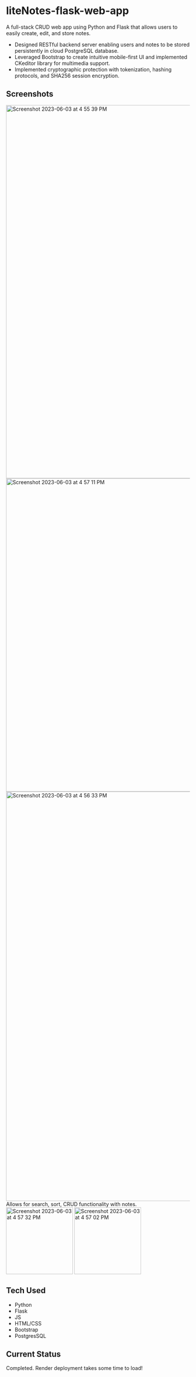 # liteNotes-flask-web-app

A full-stack CRUD web app using Python and Flask that allows users to easily create, edit, and store notes.
- Designed RESTful backend server enabling users and notes to be stored persistently in cloud PostgreSQL database.
- Leveraged Bootstrap to create intuitive mobile-first UI and implemented CKeditor library for multimedia support.
- Implemented cryptographic protection with tokenization, hashing protocols, and SHA256 session encryption.

## Screenshots
<img width="1020" alt="Screenshot 2023-06-03 at 4 55 39 PM" src="https://github.com/yamakov03/liteNotes-flask-web-app/assets/56325249/ab419c41-d018-4650-978c-81ed71d9f500">

<img width="856" alt="Screenshot 2023-06-03 at 4 57 11 PM" src="https://github.com/yamakov03/liteNotes-flask-web-app/assets/56325249/4bf51727-fadf-4417-afd4-081dcb6be299">

<img width="1119" alt="Screenshot 2023-06-03 at 4 56 33 PM" src="https://github.com/yamakov03/liteNotes-flask-web-app/assets/56325249/64d0870a-bdda-487b-a6c7-9343f50504a0">

<br>
Allows for search, sort, CRUD functionality with notes.
<div class="flex">
  <img width="183" alt="Screenshot 2023-06-03 at 4 57 32 PM" src="https://github.com/yamakov03/liteNotes-flask-web-app/assets/56325249/dd7b4bf4-3ab7-4c3e-973f-6478f9b9ef3e">
<img width="183" alt="Screenshot 2023-06-03 at 4 57 02 PM" src="https://github.com/yamakov03/liteNotes-flask-web-app/assets/56325249/5921d8e0-8af0-4bc9-b2bc-f25ca2156312">
  </div>

## Tech Used
- Python
- Flask
- JS
- HTML/CSS
- Bootstrap
- PostgresSQL

## Current Status

Completed. Render deployment takes some time to load!

